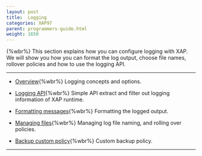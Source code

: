 ```yaml
---
layout: post
title:  Logging
categories: XAP97
parent: programmers-guide.html
weight: 1650
---
```

{%wbr%}
This section explains how you can configure logging with XAP. We will show you how you can format the log output, choose file names, rollover policies and how to use the logging API.

<hr/>

- [Overview](./logging.html){%wbr%}
Logging concepts and options.

- [Logging API](./logging-api.html){%wbr%}
Simple API extract and filter out logging information of XAP runtime.


- [Formatting messages](./logging-formatting-messages.html){%wbr%}
Formatting the logged output.

- [Managing files](./logging-managing-files.html){%wbr%}
Managing log file naming, and rolling over policies.

- [Backup custom policy](./logging-backing-custom-policy.html){%wbr%}
Custom backup policy.
<hr/>